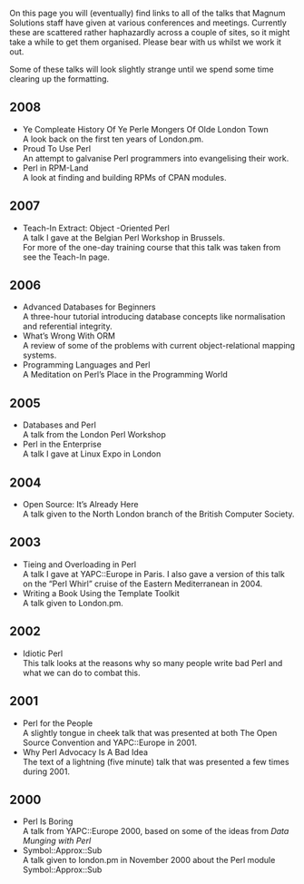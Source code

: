 On this page you will (eventually) find links to all of the talks
that Magnum Solutions staff have  given at various conferences and
meetings. Currently these are scattered rather haphazardly across
a couple of sites, so it might take a while to get them organised.
Please bear with us whilst we work it out.

Some of these talks will look slightly strange until we spend some
time clearing up the formatting.

## 2008

* Ye Compleate History Of Ye Perle Mongers Of Olde London Town  
A look back on the first ten years of London.pm.
* Proud To Use Perl  
An attempt to galvanise Perl programmers into evangelising their work.
* Perl in RPM-Land  
A look at finding and building RPMs of CPAN modules.

## 2007

* Teach-In Extract: Object -Oriented Perl  
A talk I gave at the Belgian Perl Workshop in Brussels.  
For more of the one-day training course that this talk was taken from
see the Teach-In page.

## 2006

* Advanced Databases for Beginners  
A three-hour tutorial introducing database concepts like normalisation
and referential integrity.
* What’s Wrong With ORM  
A review of some of the problems with current object-relational mapping
systems.
* Programming Languages and Perl  
A Meditation on Perl’s Place in the Programming World

## 2005

* Databases and Perl  
A talk from the London Perl Workshop
* Perl in the Enterprise  
A talk I gave at Linux Expo in London

## 2004

* Open Source: It’s Already Here  
A talk given to the North London branch of the British Computer Society.

## 2003

* Tieing and Overloading in Perl  
A talk I gave at YAPC::Europe in Paris. I also gave a version of this
talk on the “Perl Whirl” cruise of the Eastern Mediterranean in 2004.
* Writing a Book Using the Template Toolkit  
A talk given to London.pm.

## 2002

* Idiotic Perl  
This talk looks at the reasons why so many people write bad Perl and
what we can do to combat this.

## 2001

* Perl for the People  
A slightly tongue in cheek talk that was presented at both The Open
Source Convention and YAPC::Europe in 2001.
* Why Perl Advocacy Is A Bad Idea  
The text of a lightning (five minute) talk that was presented a few
times during 2001.

## 2000

* Perl Is Boring  
A talk from YAPC::Europe 2000, based on some of the ideas from *Data
Munging with Perl*
* Symbol::Approx::Sub  
A talk given to london.pm in November 2000 about the Perl module
Symbol::Approx::Sub
